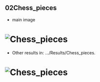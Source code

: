 
## 02Chess_pieces

- main image

# ![Chess_pieces](https://github.com/n-ebrahimian/ImageProcessing2/blob/main/inputs/chess%20pieces.jpg)

- Other results in: .../Results/Chess_pieces.

# ![Chess_pieces](https://github.com/n-ebrahimian/object-detection-using-contour_finder/blob/main/02chess_pieces/Results/Chess_pieces/1.jpg)
